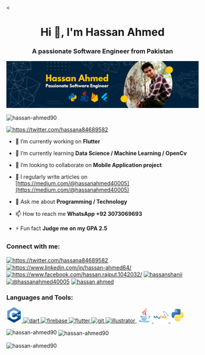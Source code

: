 <<h1 align="center">Hi 👋, I'm Hassan Ahmed</h1>
<h3 align="center">A passionate Software Engineer from Pakistan</h3>

<img src="hassan.png" alt="hassan">


<p align="left"> <img src="https://komarev.com/ghpvc/?username=hassan-ahmed90&label=Profile%20views&color=0e75b6&style=flat" alt="hassan-ahmed90" /> </p>

<p align="left"> <a href="https://twitter.com/https://twitter.com/hassana84689582" target="blank"><img src="https://img.shields.io/twitter/follow/https://twitter.com/hassana84689582?logo=twitter&style=for-the-badge" alt="https://twitter.com/hassana84689582" /></a> </p>

- 🔭 I’m currently working on **Flutter**

- 🌱 I’m currently learning **Data Science / Machine Learning / OpenCv**

- 👯 I’m looking to collaborate on **Mobile Application project**

- 📝 I regularly write articles on [https://medium.com/@hassanahmed40005](https://medium.com/@hassanahmed40005)

- 💬 Ask me about **Programming / Technology**

- 📫 How to reach me **WhatsApp +92 3073069693**

- ⚡ Fun fact **Judge me on my GPA 2.5**

<h3 align="left">Connect with me:</h3>
<p align="left">
<a href="https://twitter.com/https://twitter.com/hassana84689582" target="blank"><img align="center" src="https://raw.githubusercontent.com/rahuldkjain/github-profile-readme-generator/master/src/images/icons/Social/twitter.svg" alt="https://twitter.com/hassana84689582" height="30" width="40" /></a>
<a href="https://linkedin.com/in/https://www.linkedin.com/in/hassan-ahmed64/" target="blank"><img align="center" src="https://raw.githubusercontent.com/rahuldkjain/github-profile-readme-generator/master/src/images/icons/Social/linked-in-alt.svg" alt="https://www.linkedin.com/in/hassan-ahmed64/" height="30" width="40" /></a>
<a href="https://fb.com/https://www.facebook.com/hassan.rajput.1042032/" target="blank"><img align="center" src="https://raw.githubusercontent.com/rahuldkjain/github-profile-readme-generator/master/src/images/icons/Social/facebook.svg" alt="https://www.facebook.com/hassan.rajput.1042032/" height="30" width="40" /></a>
<a href="https://instagram.com/hassanshanii" target="blank"><img align="center" src="https://raw.githubusercontent.com/rahuldkjain/github-profile-readme-generator/master/src/images/icons/Social/instagram.svg" alt="hassanshanii" height="30" width="40" /></a>
<a href="https://medium.com/@hassanahmed40005" target="blank"><img align="center" src="https://raw.githubusercontent.com/rahuldkjain/github-profile-readme-generator/master/src/images/icons/Social/medium.svg" alt="@hassanahmed40005" height="30" width="40" /></a>
<a href="https://www.youtube.com/c/hassan ahmed" target="blank"><img align="center" src="https://raw.githubusercontent.com/rahuldkjain/github-profile-readme-generator/master/src/images/icons/Social/youtube.svg" alt="hassan ahmed" height="30" width="40" /></a>
</p>

<h3 align="left">Languages and Tools:</h3>
<p align="left"> <a href="https://www.w3schools.com/cpp/" target="_blank" rel="noreferrer"> <img src="https://raw.githubusercontent.com/devicons/devicon/master/icons/cplusplus/cplusplus-original.svg" alt="cplusplus" width="40" height="40"/> </a> <a href="https://dart.dev" target="_blank" rel="noreferrer"> <img src="https://www.vectorlogo.zone/logos/dartlang/dartlang-icon.svg" alt="dart" width="40" height="40"/> </a> <a href="https://firebase.google.com/" target="_blank" rel="noreferrer"> <img src="https://www.vectorlogo.zone/logos/firebase/firebase-icon.svg" alt="firebase" width="40" height="40"/> </a> <a href="https://flutter.dev" target="_blank" rel="noreferrer"> <img src="https://www.vectorlogo.zone/logos/flutterio/flutterio-icon.svg" alt="flutter" width="40" height="40"/> </a> <a href="https://git-scm.com/" target="_blank" rel="noreferrer"> <img src="https://www.vectorlogo.zone/logos/git-scm/git-scm-icon.svg" alt="git" width="40" height="40"/> </a> <a href="https://www.adobe.com/in/products/illustrator.html" target="_blank" rel="noreferrer"> <img src="https://www.vectorlogo.zone/logos/adobe_illustrator/adobe_illustrator-icon.svg" alt="illustrator" width="40" height="40"/> </a> <a href="https://www.java.com" target="_blank" rel="noreferrer"> <img src="https://raw.githubusercontent.com/devicons/devicon/master/icons/java/java-original.svg" alt="java" width="40" height="40"/> </a> <a href="https://www.mysql.com/" target="_blank" rel="noreferrer"> <img src="https://raw.githubusercontent.com/devicons/devicon/master/icons/mysql/mysql-original-wordmark.svg" alt="mysql" width="40" height="40"/> </a> <a href="https://www.python.org" target="_blank" rel="noreferrer"> <img src="https://raw.githubusercontent.com/devicons/devicon/master/icons/python/python-original.svg" alt="python" width="40" height="40"/> </a> </p>

<p><img align="left" src="https://github-readme-stats.vercel.app/api/top-langs?username=hassan-ahmed90&show_icons=true&locale=en&layout=compact" alt="hassan-ahmed90" /></p>

<p>&nbsp;<img align="center" src="https://github-readme-stats.vercel.app/api?username=hassan-ahmed90&show_icons=true&locale=en" alt="hassan-ahmed90" /></p>

<p><img align="center" src="https://github-readme-streak-stats.herokuapp.com/?user=hassan-ahmed90&" alt="hassan-ahmed90" /></p>

